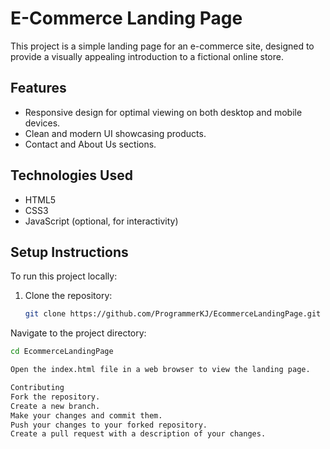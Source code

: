 # E-Commerce Landing Page

This project is a simple landing page for an e-commerce site, designed to provide a visually appealing introduction to a fictional online store.

## Features

- Responsive design for optimal viewing on both desktop and mobile devices.
- Clean and modern UI showcasing products.
- Contact and About Us sections.

## Technologies Used

- HTML5
- CSS3
- JavaScript (optional, for interactivity)

## Setup Instructions

To run this project locally:

1. Clone the repository:
   ```bash
   git clone https://github.com/ProgrammerKJ/EcommerceLandingPage.git
Navigate to the project directory:

```bash
cd EcommerceLandingPage

Open the index.html file in a web browser to view the landing page.

Contributing
Fork the repository.
Create a new branch.
Make your changes and commit them.
Push your changes to your forked repository.
Create a pull request with a description of your changes.
